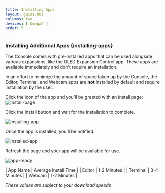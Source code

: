 ```yaml
---
title: Installing Apps
layout: guide.hbs
columns: two
devices: [ Omega2 ]
order: 5
---
```


### Installing Additional Apps {installing-apps}

<!-- // Mention the pre-installed apps. Show how to install additional apps through the console or through the command line -->

The Console comes with pre-installed apps that can be used alongside various expansions, like the OLED Expansion Control app.
These apps are available immediately and don't require an installation.

In an effort to minimize the amount of space taken up by the Console, the Editor, Terminal, and Webcam apps are **not** installed by default and require installation by the user.

Click the icon of the app and you'll be greeted with an install page:
![install-page](https://raw.githubusercontent.com/OnionIoT/Onion-Docs/master/Omega2/Documentation/Get-Started/img/installing-the-console-install-page.png)

Click the install button and wait for the installation to complete.

![installing-app](https://raw.githubusercontent.com/OnionIoT/Onion-Docs/master/Omega2/Documentation/Get-Started/img/installing-the-console-installing.png)

Once the app is installed, you'll be notified.

![installed-app](https://raw.githubusercontent.com/OnionIoT/Onion-Docs/master/Omega2/Documentation/Get-Started/img/installing-the-console-installed.png)

Refresh the page and your app will be available for use.

![app-ready](https://raw.githubusercontent.com/OnionIoT/Onion-Docs/master/Omega2/Documentation/Get-Started/img/installing-the-console-app-ready.png)


| App Name | Average Install Time |
| Editor | 1-2 Minutes |
| Terminal | 3-4 Minutes |
| Webcam | 1-2 Minutes |

*These values are subject to your download speeds*
